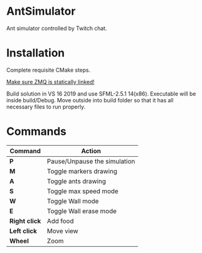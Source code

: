 # AntSimulator

Ant simulator controlled by Twitch chat.

# Installation

Complete requisite CMake steps.

[Make sure ZMQ is statically linked!](https://joshuaburkholder.com/wordpress/2018/05/25/build-and-static-link-zeromq-on-windows/)

Build solution in VS 16 2019 and use SFML-2.5.1 14(x86). Executable will be inside build/Debug. Move outside into build folder so that it has all necessary files to run properly.

# Commands

|Command|Action|
|---|---|
|**P**|Pause/Unpause the simulation|
|**M**|Toggle markers drawing|
|**A**|Toggle ants drawing|
|**S**|Toggle max speed mode|
|**W**|Toggle Wall mode|
|**E**|Toggle Wall erase mode|
|**Right click**|Add food|
|**Left click**|Move view|
|**Wheel**|Zoom|

